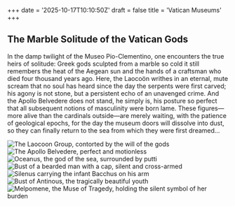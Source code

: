 +++
date = '2025-10-17T10:10:50Z'
draft = false
title = 'Vatican Museums'
+++

## The Marble Solitude of the Vatican Gods

In the damp twilight of the Museo Pio-Clementino, one encounters the true heirs of solitude: Greek gods sculpted from a marble so cold it still remembers the heat of the Aegean sun and the hands of a craftsman who died four thousand years ago. Here, the Laocoön writhes in an eternal, mute scream that no soul has heard since the day the serpents were first carved; his agony is not stone, but a persistent echo of an unavenged crime. And the Apollo Belvedere does not stand, he simply is, his posture so perfect that all subsequent notions of masculinity were born lame. These figures—more alive than the cardinals outside—are merely waiting, with the patience of geological epochs, for the day the museum doors will dissolve into dust, so they can finally return to the sea from which they were first dreamed...


![The Laocoon Group, contorted by the will of the gods]( laocoon.jpeg )
![The Apollo Belvedere, perfect and motionless]( apollo.jpeg )
![Oceanus, the god of the sea, surrounded by putti]( oceanus.jpeg )
![Bust of a bearded man with a cap, silent and cross-armed]( bust_bandajat.jpeg )
![Silenus carrying the infant Bacchus on his arm]( silenu.jpeg )
![Bust of Antinous, the tragically beautiful youth]( bust_antinous.jpeg )
![Melpomene, the Muse of Tragedy, holding the silent symbol of her burden]( melpomene.jpeg )